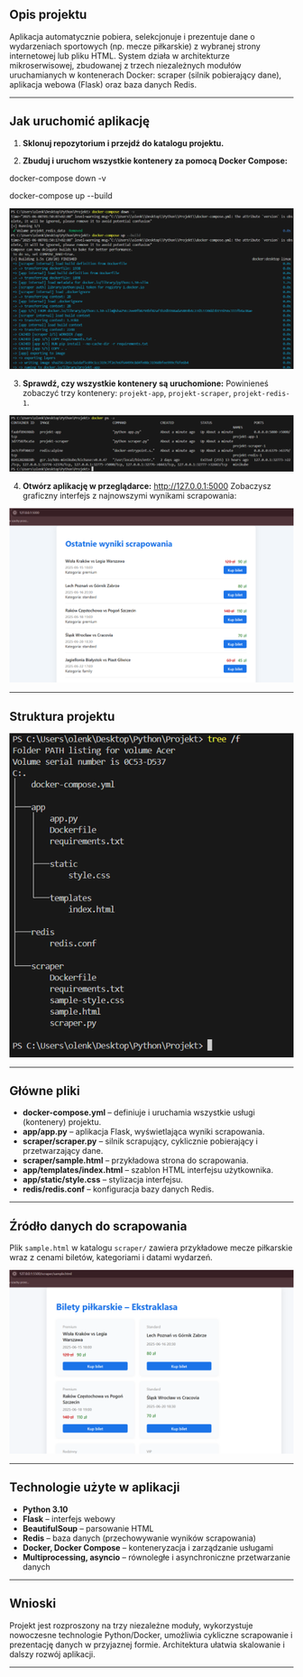 ## Opis projektu

Aplikacja automatycznie pobiera, selekcjonuje i prezentuje dane o wydarzeniach sportowych (np. mecze piłkarskie) z wybranej strony internetowej lub pliku HTML. System działa w architekturze mikroserwisowej, zbudowanej z trzech niezależnych modułów uruchamianych w kontenerach Docker: scraper (silnik pobierający dane), aplikacja webowa (Flask) oraz baza danych Redis.

---

## Jak uruchomić aplikację

1. **Sklonuj repozytorium i przejdź do katalogu projektu.**

2. **Zbuduj i uruchom wszystkie kontenery za pomocą Docker Compose:**

docker-compose down -v

docker-compose up --build

![docker up](img/build.png)

3. **Sprawdź, czy wszystkie kontenery są uruchomione:**
Powinieneś zobaczyć trzy kontenery: `projekt-app`, `projekt-scraper`, `projekt-redis-1`.

![docker ps](img/ps.png)

4. **Otwórz aplikację w przeglądarce:**
http://127.0.0.1:5000
Zobaczysz graficzny interfejs z najnowszymi wynikami scrapowania:

![Widok aplikacji](img/app.png)

---

## Struktura projektu
![Struktura](img/tree.png)

---

## Główne pliki

- **docker-compose.yml** – definiuje i uruchamia wszystkie usługi (kontenery) projektu.
- **app/app.py** – aplikacja Flask, wyświetlająca wyniki scrapowania.
- **scraper/scraper.py** – silnik scrapujący, cyklicznie pobierający i przetwarzający dane.
- **scraper/sample.html** – przykładowa strona do scrapowania.
- **app/templates/index.html** – szablon HTML interfejsu użytkownika.
- **app/static/style.css** – stylizacja interfejsu.
- **redis/redis.conf** – konfiguracja bazy danych Redis.

---

## Źródło danych do scrapowania


Plik `sample.html` w katalogu `scraper/` zawiera przykładowe mecze piłkarskie wraz z cenami biletów, kategoriami i datami wydarzeń.

![Przykładowa strona do scrapowania](img/str.png)

---

## Technologie użyte w aplikacji

- **Python 3.10**
- **Flask** – interfejs webowy
- **BeautifulSoup** – parsowanie HTML
- **Redis** – baza danych (przechowywanie wyników scrapowania)
- **Docker, Docker Compose** – konteneryzacja i zarządzanie usługami
- **Multiprocessing, asyncio** – równoległe i asynchroniczne przetwarzanie danych

---

## Wnioski

Projekt jest rozproszony na trzy niezależne moduły, wykorzystuje nowoczesne technologie Python/Docker, umożliwia cykliczne scrapowanie i prezentację danych w przyjaznej formie. Architektura ułatwia skalowanie i dalszy rozwój aplikacji.

---



